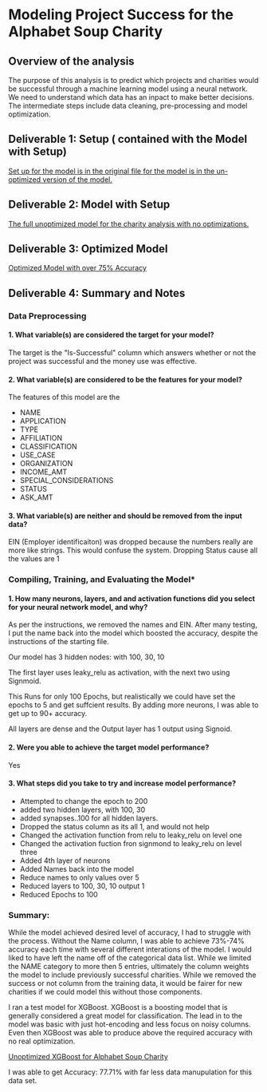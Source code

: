 # Modeling Project Success for the Alphabet Soup Charity 

## Overview of the analysis
The purpose of this analysis is to predict which projects and charities would be successful through a machine learning model using a neural network.  We need to understand which data has an inpact to make better decisions.  The intermediate steps include data cleaning, pre-processing and model optimization.

## Deliverable 1: Setup ( contained with the Model with Setup)

[Set up for the model is in the original file for the model is in the un-optimized version of the model.](./AlphabetSoupCharity.ipynb)

## Deliverable 2:  Model with Setup

[The full unoptimized model for the charity analysis with no optimizations.](./AlphabetSoupCharity.ipynb)

## Deliverable 3:  Optimized Model

[Optimized Model with over 75% Accuracy](AlphabetSoupCharity_Optimized.ipynb)

## Deliverable 4: Summary and Notes

### Data Preprocessing

#### 1. What variable(s) are considered the target for your model?

The target is the "Is-Successful" column which answers whether or not the project was successful and the money use was effective.

#### 2. What variable(s) are considered to be the features for your model?

The features of this model are the 

* NAME
* APPLICATION
* TYPE
* AFFILIATION
* CLASSIFICATION
* USE_CASE
* ORGANIZATION
* INCOME_AMT
* SPECIAL_CONSIDERATIONS
* STATUS
* ASK_AMT

#### 3. What variable(s) are neither and should be removed from the input data? 
 EIN (Employer identificaiton) was dropped because the numbers really are more like strings.  This would confuse the system.  Dropping Status cause all the values are 1

### Compiling, Training, and Evaluating the Model*

#### 1. How many neurons, layers, and and activation functions did you select for your neural network model, and why?

As per the instructions, we removed the names and EIN.  After many testing,  I put the name back into the model which boosted the accuracy, despite the instructions of the starting file.

Our model has 3 hidden nodes: with 100, 30, 10 

The first layer uses leaky_relu as activation, with the next two using Signmoid.

This Runs for only 100 Epochs, but realistically we could have set the epochs to 5 and get suffcient results.  By adding more neurons, I was able to get up to 90+ accuracy. 

All layers are dense and the Output layer has 1 output using Signoid.

#### 2. Were you able to achieve the target model performance?

Yes

#### 3. What steps did you take to try and increase model performance?

* Attempted to change the epoch to 200
* added two hidden layers, with 100, 30
* added synapses..100 for all hidden layers.
* Dropped the status column as its all 1, and would not help
* Changed the activation function from relu to leaky_relu on level one
* Changed the activation fuction fron signmond to leaky_relu on level three
* Added 4th layer of neurons
* Added Names back into the model
* Reduce names to only values over 5
* Reduced layers to 100, 30, 10   output 1
* Reduced Epochs to 100

### Summary: 

While the model achieved desired level of accuracy,  I had to struggle with the process.  Without the Name column, I was able to achieve 73%-74% accuracy each time with several different interations of the model.   I would liked to have left the name off of the categorical data list.  While we limited the NAME category to more then 5 entries, ultimately the column weights the model to include previously successful charities.  While we removed the success or not column from the training data, it would be fairer for new charities if we could model this without those components.

I ran a test model for XGBoost.  XGBoost is a boosting model that is generally considered a great model for classification.  The lead in to the model was basic with just hot-encoding and less focus on noisy columns.  Even then XGBoost was able to produce above the required accuracy with no real optimization.

[Unoptimized XGBoost for Alphabet Soup Charity](./xgboost.ipynb)

I was able to get Accuracy: 77.71% with far less data manupulation  for this data set. 